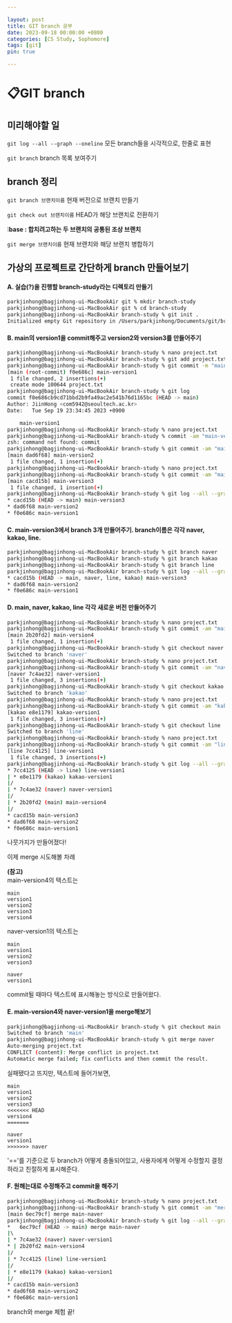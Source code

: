 ```yaml
---

layout: post
title: GIT branch 공부
date: 2023-09-18 00:00:00 +0800
categories: [CS Study, Sophomore]
tags: [git]
pin: true

---
```



&#128203;GIT branch
===================

미리해야할 일
----------

`git log --all --graph --oneline` 모든 branch들을 시각적으로, 한줄로 표현

`git branch` branch 목록 보여주기

branch 정리
----------

`git branch 브랜치이름` 현재 버전으로 브랜치 만들기

`git check out 브랜치이름` HEAD가 해당 브랜치로 전환하기

❕**base : 합치려고하는 두 브랜치의 공통된 조상 브랜치**

`git merge 브랜치이름` 현재 브랜치와 해당 브랜치 병합하기

가상의 프로젝트로 간단하게 branch 만들어보기  
-----------------------------------
  
#### A. 실습(?)을 진행할 branch-study라는 디렉토리 만들기  
```bash
parkjinhong@bagjinhong-ui-MacBookAir git % mkdir branch-study
parkjinhong@bagjinhong-ui-MacBookAir git % cd branch-study
parkjinhong@bagjinhong-ui-MacBookAir branch-study % git init .
Initialized empty Git repository in /Users/parkjinhong/Documents/git/branch-study/.git/
```  
  

#### B. main의 version1을 commit해주고 version2와 version3를 만들어주기  
```bash
parkjinhong@bagjinhong-ui-MacBookAir branch-study % nano project.txt
parkjinhong@bagjinhong-ui-MacBookAir branch-study % git add project.txt
parkjinhong@bagjinhong-ui-MacBookAir branch-study % git commit -m "main-version1"
[main (root-commit) f0e686c] main-version1
 1 file changed, 2 insertions(+)
 create mode 100644 project.txt
parkjinhong@bagjinhong-ui-MacBookAir branch-study % git log
commit f0e686cb9cd71bbd2b9fa49ac2e541b76d1165bc (HEAD -> main)
Author: JiinHong <com5942@seoultech.ac.kr>
Date:   Tue Sep 19 23:34:45 2023 +0900

    main-version1
parkjinhong@bagjinhong-ui-MacBookAir branch-study % nano project.txt
parkjinhong@bagjinhong-ui-MacBookAir branch-study % commit -am "main-verison2"
zsh: command not found: commit
parkjinhong@bagjinhong-ui-MacBookAir branch-study % git commit -am "main-version2"
[main dad6f68] main-version2
 1 file changed, 1 insertion(+)
parkjinhong@bagjinhong-ui-MacBookAir branch-study % nano project.txt
parkjinhong@bagjinhong-ui-MacBookAir branch-study % git commit -am "main-version3"
[main cacd15b] main-version3
 1 file changed, 1 insertion(+)
parkjinhong@bagjinhong-ui-MacBookAir branch-study % git log --all --graph --oneline
* cacd15b (HEAD -> main) main-version3
* dad6f68 main-version2
* f0e686c main-version1
```  
  

#### C. main-version3에서 branch 3개 만들어주기. branch이름은 각각 naver, kakao, line.  
```bash
parkjinhong@bagjinhong-ui-MacBookAir branch-study % git branch naver
parkjinhong@bagjinhong-ui-MacBookAir branch-study % git branch kakao
parkjinhong@bagjinhong-ui-MacBookAir branch-study % git branch line
parkjinhong@bagjinhong-ui-MacBookAir branch-study % git log --all --graph --oneline
* cacd15b (HEAD -> main, naver, line, kakao) main-version3
* dad6f68 main-version2
* f0e686c main-version1
```  
  
#### D. main, naver, kakao, line 각각 새로운 버전 만들어주기  
```bash
parkjinhong@bagjinhong-ui-MacBookAir branch-study % nano project.txt
parkjinhong@bagjinhong-ui-MacBookAir branch-study % git commit -am "main-version4"
[main 2b20fd2] main-version4
 1 file changed, 1 insertion(+)
parkjinhong@bagjinhong-ui-MacBookAir branch-study % git checkout naver
Switched to branch 'naver'
parkjinhong@bagjinhong-ui-MacBookAir branch-study % nano project.txt
parkjinhong@bagjinhong-ui-MacBookAir branch-study % git commit -am "naver-version1"
[naver 7c4ae32] naver-version1
 1 file changed, 3 insertions(+)
parkjinhong@bagjinhong-ui-MacBookAir branch-study % git checkout kakao
Switched to branch 'kakao'
parkjinhong@bagjinhong-ui-MacBookAir branch-study % nano project.txt
parkjinhong@bagjinhong-ui-MacBookAir branch-study % git commit -am "kakao-version1"
[kakao e8e1179] kakao-version1
 1 file changed, 3 insertions(+)
parkjinhong@bagjinhong-ui-MacBookAir branch-study % git checkout line
Switched to branch 'line'
parkjinhong@bagjinhong-ui-MacBookAir branch-study % nano project.txt
parkjinhong@bagjinhong-ui-MacBookAir branch-study % git commit -am "line-version1"
[line 7cc4125] line-version1
 1 file changed, 3 insertions(+)
parkjinhong@bagjinhong-ui-MacBookAir branch-study % git log --all --graph --oneline
* 7cc4125 (HEAD -> line) line-version1
| * e8e1179 (kakao) kakao-version1
|/  
| * 7c4ae32 (naver) naver-version1
|/  
| * 2b20fd2 (main) main-version4
|/  
* cacd15b main-version3
* dad6f68 main-version2
* f0e686c main-version1
```  

나뭇가지가 만들어졌다!  
  

이제 merge 시도해볼 차례  

**(참고)**  
main-version4의 텍스트는
```
main
version1
version2
version3
version4
```  

naver-version1의 텍스트는
```
main
version1
version2
version3

naver
version1
```
commit될 때마다 텍스트에 표시해놓는 방식으로 만들어왔다.  

#### E. main-version4와 naver-version1을 merge해보기
```bash
parkjinhong@bagjinhong-ui-MacBookAir branch-study % git checkout main
Switched to branch 'main'
parkjinhong@bagjinhong-ui-MacBookAir branch-study % git merge naver
Auto-merging project.txt
CONFLICT (content): Merge conflict in project.txt
Automatic merge failed; fix conflicts and then commit the result.
```  

실패됐다고 뜨지만, 텍스트에 들어가보면,

```
main
version1
version2
version3
<<<<<<< HEAD
version4
=======

naver
version1
>>>>>>> naver
```  

'=='를 기준으로 두 branch가 어떻게 충돌되어있고, 사용자에게 어떻게 수정할지 결정하라고 친절하게 표시해준다.

#### F. 원해는대로 수정해주고 commit을 해주기
```bash
parkjinhong@bagjinhong-ui-MacBookAir branch-study % nano project.txt
parkjinhong@bagjinhong-ui-MacBookAir branch-study % git commit -am "merge main-naver"
[main 6ec79cf] merge main-naver
parkjinhong@bagjinhong-ui-MacBookAir branch-study % git log --all --graph --oneline
*   6ec79cf (HEAD -> main) merge main-naver
|\  
| * 7c4ae32 (naver) naver-version1
* | 2b20fd2 main-version4
|/  
| * 7cc4125 (line) line-version1
|/  
| * e8e1179 (kakao) kakao-version1
|/  
* cacd15b main-version3
* dad6f68 main-version2
* f0e686c main-version1
```

branch와 merge 체험 끝!